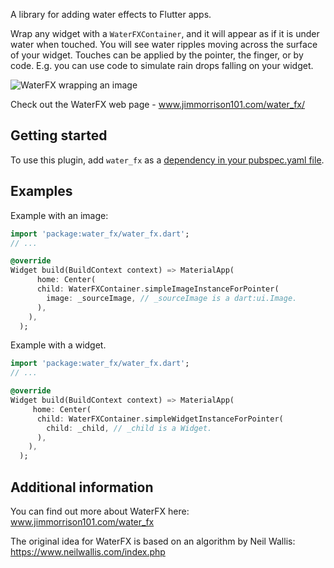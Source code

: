 A library for adding water effects to Flutter apps.

Wrap any widget with a `WaterFXContainer`, and it will appear as if it is under
water when touched. You will see water ripples moving across the surface of
your widget. Touches can be applied by the pointer, the finger, or by code.
E.g. you can use code to simulate rain drops falling on your widget.

<p><img src="https://github.com/LordMorrisonOfCoventry/water_fx/assets/143798899/4a92cc39-f2f7-4baa-afcb-178189ef2068?raw=true" alt="WaterFX wrapping an image" /></p>

Check out the WaterFX web page - www.jimmorrison101.com/water_fx/

## Getting started

To use this plugin, add `water_fx` as a [dependency in your pubspec.yaml file](https://flutter.dev/docs/development/platform-integration/platform-channels).


## Examples

Example with an image:

```dart
import 'package:water_fx/water_fx.dart';
// ...

@override
Widget build(BuildContext context) => MaterialApp(
      home: Center(
      child: WaterFXContainer.simpleImageInstanceForPointer(
        image: _sourceImage, // _sourceImage is a dart:ui.Image.
      ),
    ),
  );
```


Example with a widget.

```dart
import 'package:water_fx/water_fx.dart';
// ...

@override
Widget build(BuildContext context) => MaterialApp(
     home: Center(
      child: WaterFXContainer.simpleWidgetInstanceForPointer(
        child: _child, // _child is a Widget.
      ),
    ),
  );
```


## Additional information

You can find out more about WaterFX here: www.jimmorrison101.com/water_fx

The original idea for WaterFX is based on an algorithm by Neil Wallis: https://www.neilwallis.com/index.php
